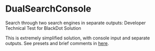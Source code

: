 # DualSearchConsole
Search through two search engines in separate outputs: Developer Technical Test for BlackDot Solution

This is extremely simplified solution, with console input and separate outputs.
See presets and brief comments in [here](https://github.com/fnaumenko/DualSearch/blob/master/README.md).
